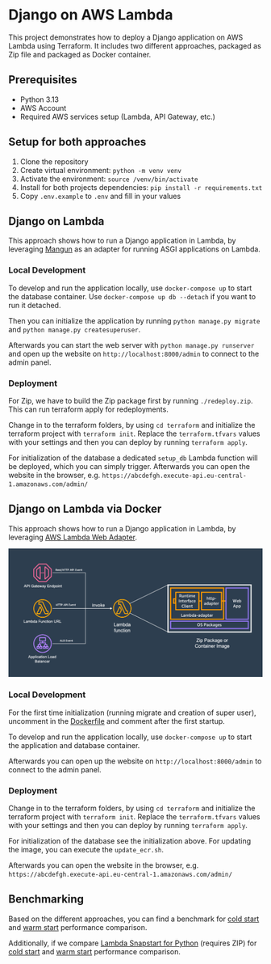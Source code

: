 # Django on AWS Lambda

This project demonstrates how to deploy a Django application on AWS Lambda using Terraform.
It includes two different approaches, packaged as Zip file and packaged as Docker container.

## Prerequisites
- Python 3.13
- AWS Account
- Required AWS services setup (Lambda, API Gateway, etc.)

## Setup for both approaches
1. Clone the repository
2. Create virtual environment: `python -m venv venv`
3. Activate the environment: `source /venv/bin/activate`
3. Install for both projects dependencies: `pip install -r requirements.txt`
4. Copy `.env.example` to `.env` and fill in your values

## Django on Lambda
This approach shows how to run a Django application in Lambda, by leveraging [Mangun](https://mangum.fastapiexpert.com/) as an adapter for running ASGI applications on Lambda.

### Local Development
To develop and run the application locally, use `docker-compose up` to start the database container. Use `docker-compose up db --detach` if you want to run it detached.

Then you can initialize the application by running `python manage.py migrate` and `python manage.py createsuperuser`.

Afterwards you can start the web server with `python manage.py runserver` and open up the website on `http://localhost:8000/admin` to connect to the admin panel.


### Deployment
For Zip, we have to build the Zip package first by running `./redeploy.zip`. This can run terraform apply for redeployments.

Change in to the terraform folders, by using `cd terraform` and initialize the terraform project with `terraform init`.
Replace the `terraform.tfvars` values with your settings and then you can deploy by running `terraform apply`.

For initialization of the database a dedicated `setup_db` Lambda function will be deployed, which you can simply trigger.
Afterwards you can open the website in the browser, e.g. `https://abcdefgh.execute-api.eu-central-1.amazonaws.com/admin/`


## Django on Lambda via Docker
This approach shows how to run a Django application in Lambda, by leveraging [AWS Lambda Web Adapter](https://github.com/awslabs/aws-lambda-web-adapter).

![AWS Lambda Web Adapter overview](AWS%20Lambda%20Web%20Adapter.png)


### Local Development
For the first time initialization (running migrate and creation of super user), uncomment in the [Dockerfile](./django-on-lambda-docker/Dockerfile#L17-21) and comment after the first startup.

To develop and run the application locally, use `docker-compose up` to start the application and database container.

Afterwards you can open up the website on `http://localhost:8000/admin` to connect to the admin panel.


### Deployment
Change in to the terraform folders, by using `cd terraform` and initialize the terraform project with `terraform init`.
Replace the `terraform.tfvars` values with your settings and then you can deploy by running `terraform apply`.

For initialization of the database see the initialization above. For updating the image, you can execute the `update_ecr.sh`.

Afterwards you can open the website in the browser, e.g. `https://abcdefgh.execute-api.eu-central-1.amazonaws.com/admin/`


## Benchmarking
Based on the different approaches, you can find a benchmark for [cold start](https://lambda-power-tuning.show/#gAAAAQACAAQABsALABQAKA==;NUZERRKj/USDqLREuH6URFiRiER7nIdEqJaJRFrMh0Q=;w5mBNlKuhDa0VoQ2kpKRNm9xqjbk0xo3lg6CN7RWBDg=;gAAAAQACAAQABsALABQAKA==;f0ZIRbRA/kRmdrdEx2uURGb+kkSHpoJE46WJRCkshEQ=;HZGENlKuhDZ3iIc2ZQeSNntXszYk0Rg30Z6GN6UyAzg=;ZIP;Container) and [warm start](https://lambda-power-tuning.show/#gAAAAQACAAQABsALABQAKA==;NQWwRDdwUUTiE7xDOZtgQwwpNkO6KS9DDAkwQ0ihJUM=;8b4gNktvPzZQCiw2DERONuOHejaM7es2Ou5JN6aFvjc=;gAAAAQACAAQABsALABQAKA==;hdexRJQxNUSzVrlDKfxnQ8PONkNyLy5DLsQoQzLhI0M=;B3UiNsqmJTYywik2kqdUNlvmezZhluo20vFBN4g9vDc=;ZIP;container) performance comparison.

Additionally, if we compare [Lambda Snapstart for Python](https://aws.amazon.com/blogs/aws/aws-lambda-snapstart-for-python-and-net-functions-is-now-generally-available/) (requires ZIP) for [cold start](https://lambda-power-tuning.show/#gAAAAQACAAQABsALABQAKA==;NUZERRKj/USDqLREuH6URFiRiER7nIdEqJaJRFrMh0Q=;w5mBNlKuhDa0VoQ2kpKRNm9xqjbk0xo3lg6CN7RWBDg=;gAAAAQACAAQABsALABQAKA==;ZHtyRY+WFkV1y9lEPy29RLQ4uETyqqxEXkK3RNUI0kQ=;HkvvNvGM/zYBIRo3qjVuNxqvszfo9xU4fA+AOKHADDk=;ZIP;ZIP%20with%20Snapstart) and [warm start](https://lambda-power-tuning.show/#gAAAAQACAAQABsALABQAKA==;NQWwRDdwUUTiE7xDOZtgQwwpNkO6KS9DDAkwQ0ihJUM=;8b4gNktvPzZQCiw2DERONuOHejaM7es2Ou5JN6aFvjc=;gAAAAQACAAQABsALABQAKA==;pltaQ+xRw0L4UzBCdgX2QWgRDUIGgfNBn2H5QbNW/kE=;huDHNPS1tDRSSKQ0b6XpNJUjRTXROKY1ZQcSNqCXljY=;ZIP;ZIP%20with%20Snapstart) performance comparison.

